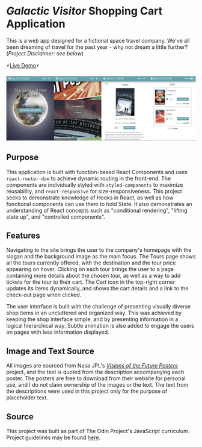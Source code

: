 # _Galactic Visitor_ Shopping Cart Application

This is a web app designed for a fictional space travel company. We've all been dreaming of travel for the past year - why not dream a little further? (_Project Disclaimer: see below_)

:zap:[Live Demo](https://kuosandys.github.io/):zap:

![Demo Image](./demo.png)

## Purpose

This application is built with function-based React Components and uses `react-router-dom` to achieve dynamic routing in the front-end. The components are individually styled with `styled-components` to maximize reusability, and `react-responsive` for size-responsiveness. This project seeks to demonstrate knowledge of Hooks in React, as well as how functional components can use them to hold State. It also demonstrates an understanding of React concepts such as "conditional rendering", "lifting state up", and "controlled components".

## Features

Navigating to the site brings the user to the company's homepage with the slogan and the background image as the main focus. The Tours page shows all the tours currently offered, with the destination and the tour price appearing on hover. Clicking on each tour brings the user to a page containing more details about the chosen tour, as well as a way to add tickets for the tour to their cart. The Cart icon in the top-right corner updates its items dynamically, and shows the cart details and a link to the check-out page when clicked.

The user interface is built with the challenge of presenting visually diverse shop items in an uncluttered and organized way. This was achieved by keeping the shop interface simple, and by presenting information in a logical hierarchical way. Subtle animation is also added to engage the users on pages with less information displayed.

## Image and Text Source

All images are sourced from Nasa JPL's [_Visions of the Future Posters_](https://www.jpl.nasa.gov/galleries/visions-of-the-future) project, and the text is quoted from the description accompanying each poster. The posters are free to download from their website for personal use, and I do not claim ownership of the images or the text. The text from the descriptions were used in this project only for the purpose of placeholder text.

## Source

This project was built as part of The Odin Project's JavaScript curriculum. Project guidelines may be found [here](https://www.theodinproject.com/courses/javascript/lessons/shopping-cart).
